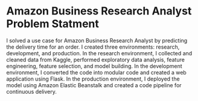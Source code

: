 # Amazon Business Research Analyst Problem Statment
I solved a use case for Amazon Business Research Analyst by predicting the delivery time for an order. I created three environments: research, development, and production. In the research environment, I collected and cleaned data from Kaggle, performed exploratory data analysis, feature engineering, feature selection, and model building. In the development environment, I converted the code into modular code and created a web application using Flask. In the production environment, I deployed the model using Amazon Elastic Beanstalk and created a code pipeline for continuous delivery.
